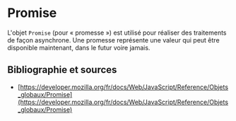 # Promise

L'objet `Promise` (pour « promesse ») est utilisé pour réaliser des traitements de façon asynchrone. Une promesse représente une valeur qui peut être disponible maintenant, dans le futur voire jamais.


## Bibliographie et sources
- [https://developer.mozilla.org/fr/docs/Web/JavaScript/Reference/Objets_globaux/Promise](https://developer.mozilla.org/fr/docs/Web/JavaScript/Reference/Objets_globaux/Promise)